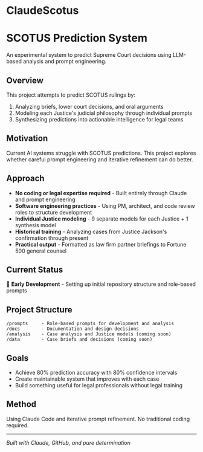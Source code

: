 # ClaudeScotus
# SCOTUS Prediction System

An experimental system to predict Supreme Court decisions using LLM-based analysis and prompt engineering.

## Overview

This project attempts to predict SCOTUS rulings by:
1. Analyzing briefs, lower court decisions, and oral arguments
2. Modeling each Justice's judicial philosophy through individual prompts
3. Synthesizing predictions into actionable intelligence for legal teams

## Motivation

Current AI systems struggle with SCOTUS predictions. This project explores whether careful prompt engineering and iterative refinement can do better.

## Approach

- **No coding or legal expertise required** - Built entirely through Claude and prompt engineering
- **Software engineering practices** - Using PM, architect, and code review roles to structure development
- **Individual Justice modeling** - 9 separate models for each Justice + 1 synthesis model
- **Historical training** - Analyzing cases from Justice Jackson's confirmation through present
- **Practical output** - Formatted as law firm partner briefings to Fortune 500 general counsel

## Current Status

🚧 **Early Development** - Setting up initial repository structure and role-based prompts

## Project Structure

```
/prompts     - Role-based prompts for development and analysis
/docs        - Documentation and design decisions
/analysis    - Case analysis and Justice models (coming soon)
/data        - Case briefs and decisions (coming soon)
```

## Goals

- Achieve 80% prediction accuracy with 80% confidence intervals
- Create maintainable system that improves with each case
- Build something useful for legal professionals without legal training

## Method

Using Claude Code and iterative prompt refinement. No traditional coding required.

---

*Built with Claude, GitHub, and pure determination*
